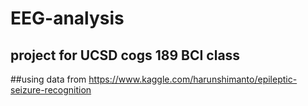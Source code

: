 # EEG-analysis
## project for UCSD cogs 189 BCI class 

##using data from https://www.kaggle.com/harunshimanto/epileptic-seizure-recognition
